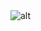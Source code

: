 <img alt="alt" src="https://github-readme-stats-three-rho-69.vercel.app/api?username=yeaniko&show_icons=true&hide=prs&theme=dracula"/>
